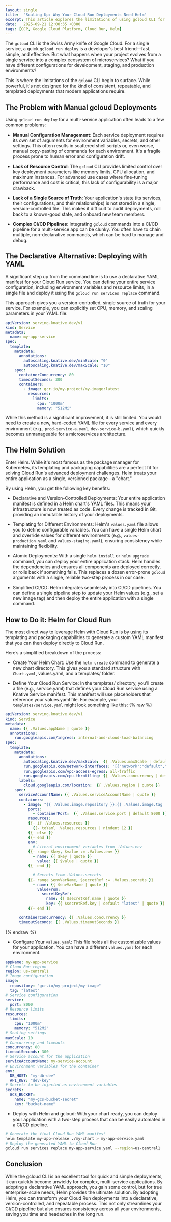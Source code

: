 ```yaml
---
layout: single
title:  "Scaling Up: Why Your Cloud Run Deployments Need Helm"
excerpt: This article explores the limitations of using gcloud CLI for deploying multi-service applications on Google Cloud Run and advocates for using Helm to manage complex deployments effectively.
date:   2025-09-21 12:00:35 +0300
tags: [GCP, Google Cloud Platform, Cloud Run, Helm]
---
```


The `gcloud` CLI is the Swiss Army knife of Google Cloud. For a single service, a quick `gcloud run deploy` is a developer's best friend—fast, simple, and effective. But what happens when your project evolves from a single service into a complex ecosystem of microservices? What if you have different configurations for development, staging, and production environments?

This is where the limitations of the `gcloud` CLI begin to surface. While powerful, it's not designed for the kind of consistent, repeatable, and templated deployments that modern applications require.

## The Problem with Manual gcloud Deployments
Using `gcloud run deploy` for a multi-service application often leads to a few common problems:

- **Manual Configuration Management**: Each service deployment requires its own set of arguments for environment variables, secrets, and other settings. This often results in scattered shell scripts or, even worse, manual copy-pasting of commands for each environment. It's a fragile process prone to human error and configuration drift.

- **Lack of Resource Control**: The `gcloud` CLI provides limited control over key deployment parameters like memory limits, CPU allocation, and maximum instances. For advanced use cases where fine-tuning performance and cost is critical, this lack of configurability is a major drawback.

- **Lack of a Single Source of Truth**: Your application's state (its services, their configurations, and their relationships) is not stored in a single, version-controlled file. This makes it difficult to audit deployments, roll back to a known-good state, and onboard new team members.

- **Complex CI/CD Pipelines**: Integrating `gcloud` commands into a CI/CD pipeline for a multi-service app can be clunky. You often have to chain multiple, non-declarative commands, which can be hard to manage and debug.

## The Declarative Alternative: Deploying with YAML
A significant step up from the command line is to use a declarative YAML manifest for your Cloud Run service. You can define your entire service configuration, including environment variables and resource limits, in a single file and deploy it using the `gcloud run services replace` command.

This approach gives you a version-controlled, single source of truth for your service. For example, you can explicitly set CPU, memory, and scaling parameters in your YAML file:

```yaml
apiVersion: serving.knative.dev/v1
kind: Service
metadata:
  name: my-app-service
spec:
  template:
    metadata:
      annotations:
        autoscaling.knative.dev/minScale: "0"
        autoscaling.knative.dev/maxScale: "10"
    spec:
      containerConcurrency: 80
      timeoutSeconds: 300
      containers:
        - image: gcr.io/my-project/my-image:latest
          resources:
            limits:
              cpu: "1000m"
              memory: "512Mi"
```


While this method is a significant improvement, it is still limited. You would need to create a new, hard-coded YAML file for every service and every environment (e.g., `prod-service-a.yaml`, `dev-service-b.yaml`), which quickly becomes unmanageable for a microservices architecture.

## The Helm Solution
Enter Helm. While it's most famous as the package manager for Kubernetes, its templating and packaging capabilities are a perfect fit for solving Cloud Run's advanced deployment challenges. Helm treats your entire application as a single, versioned package—a "chart."

By using Helm, you get the following key benefits:

- Declarative and Version-Controlled Deployments: Your entire application manifest is defined in a Helm chart's YAML files. This means your infrastructure is now treated as code. Every change is tracked in Git, providing an immutable history of your deployments.

- Templating for Different Environments: Helm's `values.yaml` file allows you to define configurable variables. You can have a single Helm chart and override values for different environments (e.g., `values-production.yaml` and `values-staging.yaml`), ensuring consistency while maintaining flexibility.

- Atomic Deployments: With a single `helm install` or `helm upgrade` command, you can deploy your entire application stack. Helm handles the dependencies and ensures all components are deployed correctly, or rolls back if something fails. This replaces a dozen error-prone `gcloud` arguments with a single, reliable two-step process in our case.

- Simplified CI/CD: Helm integrates seamlessly into CI/CD pipelines. You can define a single pipeline step to update your Helm values (e.g., set a new image tag) and then deploy the entire application with a single command.

## How to Do it: Helm for Cloud Run
The most direct way to leverage Helm with Cloud Run is by using its templating and packaging capabilities to generate a custom YAML manifest that you can then deploy directly to Cloud Run.

Here’s a simplified breakdown of the process:

- Create Your Helm Chart: Use the `helm create` command to generate a new chart directory. This gives you a standard structure with `Chart.yaml`, values.yaml, and a templates/ folder.

- Define Your Cloud Run Service: In the templates/ directory, you'll create a file (e.g., service.yaml) that defines your Cloud Run service using a Knative Service manifest. This manifest will use placeholders that reference your values.yaml file.
For example, your `templates/service.yaml` might look something like this:
{% raw %}
```yaml
apiVersion: serving.knative.dev/v1
kind: Service
metadata:
  name: {{ .Values.appName | quote }}
  annotations:
    run.googleapis.com/ingress: internal-and-cloud-load-balancing
spec:
  template:
    metadata:
      annotations:
        autoscaling.knative.dev/maxScale:  {{ .Values.maxScale | default 10 | quote }}
        run.googleapis.com/network-interfaces: '[{"network":"default","subnetwork":"yn-default-dev-us-east4-priv-0"}]'
        run.googleapis.com/vpc-access-egress: all-traffic
        run.googleapis.com/cpu-throttling: {{ .Values.concurrency | default 'true' | quote }}
      labels:
        cloud.googleapis.com/location:  {{ .Values.region | quote }}
    spec:
      serviceAccountName: {{ .Values.serviceAccountName | quote }}
      containers:
        - image: "{{ .Values.image.repository }}:{{ .Values.image.tag | default .Chart.AppVersion }}"
          ports:
            - containerPort:  {{ .Values.service.port | default 8000 }}
          resources:
          {{- if .Values.resources }}
            {{- toYaml .Values.resources | nindent 12 }}
          {{- else }}
          {{- end }}
          env:
            # Literal environment variables from .Values.env
          {{- range $key, $value := .Values.env }}
            - name: {{ $key | quote }}
              value: {{ $value | quote }}
          {{- end }}

            # Secrets from .Values.secrets
          {{- range $envVarName, $secretRef := .Values.secrets }}
            - name: {{ $envVarName | quote }}
              valueFrom:
                secretKeyRef:
                  name: {{ $secretRef.name | quote }}
                  key: {{ $secretRef.key | default "latest" | quote }} # Default to 'latest' if not specified
          {{- end }}

      containerConcurrency: {{ .Values.concurrency }}
      timeoutSeconds: {{ .Values.timeoutSeconds }}
```
{% endraw %}

- Configure Your `values.yaml`: This file holds all the customizable values for your application. You can have a different `values.yaml` for each environment.
```yaml
appName: my-app-service
# Cloud Run region
region: us-central1
# Image configuration
image:
  repository: "gcr.io/my-project/my-image"
  tag: "latest"
# Service configuration
service:
  port: 8000
# Resource limits
resources:
  limits:
    cpu: "1000m"
    memory: "512Mi"
# Scaling settings
maxScale: 10
# Concurrency and timeouts
concurrency: 80
timeoutSeconds: 300
# Service account for the application
serviceAccountName: my-service-account
# Environment variables for the container
env:
  DB_HOST: "my-db-dev"
  API_KEY: "dev-key"
# Secrets to be injected as environment variables
secrets:
  GCS_BUCKET:
    name: "my-gcs-bucket-secret"
    key: "bucket-name"
```

- Deploy with Helm and gcloud: With your chart ready, you can deploy your application with a two-step process that can be easily automated in a CI/CD pipeline.
```sh
# Generate the final Cloud Run YAML manifest
helm template my-app-release ./my-chart > my-app-service.yaml
# Deploy the generated YAML to Cloud Run
gcloud run services replace my-app-service.yaml --region=us-central1
```

## Conclusion
While the gcloud CLI is an excellent tool for quick and simple deployments, it can quickly become unwieldy for complex, multi-service applications. By adopting a declarative YAML approach, you gain some control, but for true enterprise-scale needs, Helm provides the ultimate solution. By adopting Helm, you can transform your Cloud Run deployments into a declarative, version-controlled, and repeatable process. This not only streamlines your CI/CD pipeline but also ensures consistency across all your environments, saving you time and headaches in the long run.

